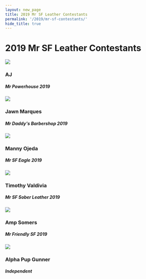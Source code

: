 ```yaml
---
layout: new_page
title: 2019 Mr SF Leather Contestants
permalink: '/2019/mr-sf-contestants/'
hide_title: true
---
```


# 2019 Mr SF Leather Contestants

<div class="row mt-5">
  <div class="col-6 col-md-3">
    <img src="/images/2019/mr/aj.jpg" class="img-fluid"/>
    <h3 class="mt-2"> AJ </h3>
    <h5 class="mb-5"> Mr Powerhouse 2019  </h5>
  </div>
  <div class="col-6 col-md-3">
    <img src="/images/2019/mr/jawn.jpg" class="img-fluid"/>
    <h3 class="mt-2"> Jawn Marques </h3>
    <h5 class="mb-5"> Mr Daddy's Barbershop 2019 </h5>
  </div>
  <div class="col-6 col-md-3">
    <img src="/images/2019/mr/manuel.jpg" class="img-fluid"/>
    <h3 class="mt-2"> Manny Ojeda </h3>
    <h5 class="mb-5"> Mr SF Eagle 2019 </h5>
  </div>
  <div class="col-6 col-md-3">
    <img src="/images/2019/mr/tim.jpg" class="img-fluid"/>
    <h3 class="mt-2"> Timothy Valdivia </h3>
    <h5 class="mb-5"> Mr SF Sober Leather 2019 </h5>
  </div>
  <div class="col-md-3">
    <img src="/images/avatar-placeholder.png" class="img-fluid"/>
    <h3 class="mt-2"> Amp Somers  </h3>
    <h5 class="mb-5"> Mr Friendly SF 2019 </h5>
  </div>
  <div class="col-md-3">
    <img src="/images/avatar-placeholder.png" class="img-fluid"/>
    <h3 class="mt-2"> Alpha Pup Gunner </h3>
    <h5 class="mb-5"> Independent </h5>
  </div>
</div>
